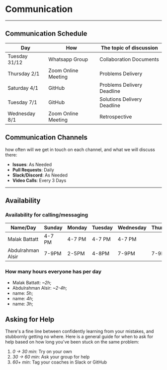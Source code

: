 # Communication

______________________________________________________________________

## Communication Schedule

| Day | How  | The topic of discussion |
|-----------|------|-------------------------|
| Tuesday 31/12 | Whatsapp Group | Collaboration Documents |
| Thursday 2/1 | Zoom Online Meeting | Problems Delivery |
| Saturday 4/1 | GitHub | Problems Delivery Deadline |
| Tuesday 7/1 | GitHub | Solutions Delivery Deadline |
| Wednesday 8/1 | Zoom Online Meeting | Retrospective |

## Communication Channels

how often will we get in touch on each channel, and what we will discuss there:

- **Issues**: As Needed
- **Pull Requests**: Daily
- **Slack/Discord**: As Needed
- **Video Calls**: Every 3 Days

______________________________________________________________________

## Availability

### Availability for calling/messaging

| Name/Day | Sunday | Monday | Tuesday | Wednesday| Thursday | Friday | Saturday|
|--------------|--------|---------|----------|----------|--------|-------|------|
| Malak Battatt| 4-7 PM| 4-7 PM | 4-7 PM  | 4-7 PM |      |     |        |
| Abdulrahman Alsir| 7-9PM| 2-5PM | 4-8PM  | 7-9PM | 7-9PM | 6-8PM | 6-8PM |

### How many hours everyone has per day

- Malak Battatt: _~2h_;
- Abdulrahman Alsir: _~2-4h_;
- name: _5h_;
- name: _4h_;
- name: _3h_;

## Asking for Help

There's a fine line between confidently learning from your mistakes, and
stubbornly getting no where. Here is a general guide for when to ask for help
based on how long you've been stuck on the same problem:

1. _0 -> 30 min_: Try on your own
1. _30 -> 60 min_: Ask your group for help
1. _60+ min_: Tag your coaches in Slack or GitHub
